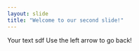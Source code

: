 ```yaml
---
layout: slide
title: "Welcome to our second slide!"
---
```

Your text sdf
Use the left arrow to go back!
